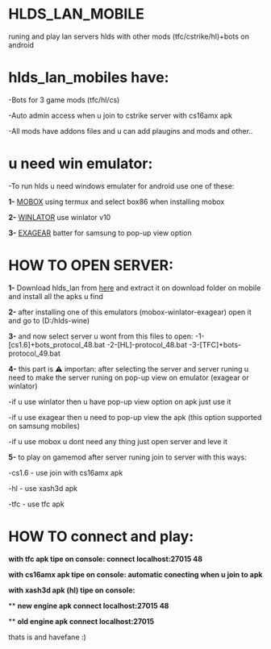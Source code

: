 # HLDS_LAN_MOBILE
runing and play lan servers hlds with other mods (tfc/cstrike/hl)+bots  on android

 # hlds_lan_mobiles have:

 -Bots for 3 game mods (tfc/hl/cs)
 
 -Auto admin access when u join to cstrike server with cs16amx apk
 
 -All mods have addons files and u can add plaugins and mods and other..

 # u need win emulator:
 
 -To run hlds u need windows emulater for android use one of these:

**1-** [MOBOX](https://github.com/olegos2/mobox) using termux and select box86 when installing mobox

**2-** [WINLATOR](https://github.com/brunodev85/winlator) use winlator v10

**3-** [EXAGEAR](https://github.com/XHYN-PH/exagear-302) batter for samsung to pop-up view option

# HOW TO OPEN SERVER:

**1-** Download hlds_lan from [here](https://github.com/Velaron/tf15-client) and extract it on download folder on mobile and install all the apks u find

**2-** after installing one of this emulators (mobox-winlator-exagear) open it and go to (D:/hlds-wine)

**3-** and now select server u wont from this files to open:
  -1-[cs1.6]+bots_protocol_48.bat
  -2-[HL]-protocol_48.bat
  -3-[TFC]+bots-protocol_49.bat

**4-** this part is ⚠️ importan: after selecting the server and server runing u need to make the server runing on pop-up view on emulator (exagear or winlator)
 
 -if u use winlator then u have pop-up view option on apk just use it

 -if u use exagear then u need to pop-up view the apk (this option supported on samsung mobiles)
 
 -if u use mobox u dont need any thing just open server and leve it
 
**5-** to play on gamemod after server runing join to server with this ways:

 -cs1.6 - use join with cs16amx apk

 -hl - use xash3d apk

 -tfc - use tfc apk

# HOW TO connect and play:
 
 **with tfc apk tipe on console:   connect localhost:27015 48**

 **with cs16amx apk tipe on console:   automatic conecting when u join to apk**

**with xash3d apk (hl) tipe on console:** 
                                      
 **                                      **new engine apk  connect localhost:27015 48**
                                       
 **                                      **old engine apk  connect localhost:27015**
                            
 thats is and havefane :)
